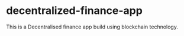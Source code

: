 # decentralized-finance-app
This is a Decentralised finance app build using blockchain technology. 
